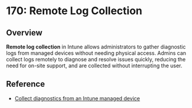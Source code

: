 # 170: Remote Log Collection

## Overview

**Remote log collection** in Intune allows administrators to gather diagnostic logs from managed devices without needing physical access. Admins can collect logs remotely to diagnose and resolve issues quickly, reducing the need for on-site support, and are collected without interrupting the user.

## Reference

* [Collect diagnostics from an Intune managed device](https://learn.microsoft.com/en-us/mem/intune/remote-actions/collect-diagnostics)

